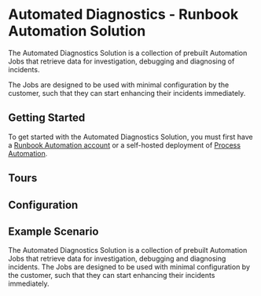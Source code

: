 # Automated Diagnostics - Runbook Automation Solution
The Automated Diagnostics Solution is a collection of prebuilt Automation Jobs that retrieve data for investigation, debugging and diagnosing of incidents.

The Jobs are designed to be used with minimal configuration by the customer, such that they can start enhancing their incidents immediately.

## Getting Started
To get started with the Automated Diagnostics Solution, you must first have a [Runbook Automation account](https://www.pagerduty.com/platform/automation/runbook/) or a self-hosted deployment of [Process Automation](https://www.pagerduty.com/platform/automation/process-software/).

## Tours

## Configuration

## Example Scenario
The Automated Diagnostics Solution is a collection of prebuilt Automation Jobs that retrieve data for investigation, debugging and diagnosing incidents.  The Jobs are designed to be used with minimal configuration by the customer, such that they can start enhancing their incidents immediately.
